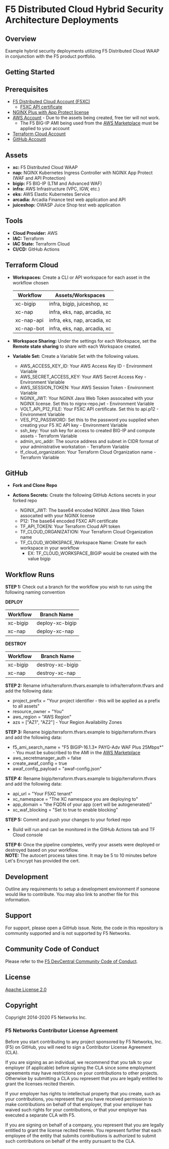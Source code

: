 # F5 Distributed Cloud Hybrid Security Architecture Deployments

## Overview

Example hybrid security deployments utilizing F5 Distributed Cloud WAAP in conjunction with the F5 product portfolio.

## Getting Started

## Prerequisites

* [F5 Distributed Cloud Account (F5XC)](https://console.ves.volterra.io/signup/usage_plan)
  * [F5XC API certificate](https://docs.cloud.f5.com/docs/how-to/user-mgmt/credentials)
* [NGINX Plus with App Protect license](https://www.nginx.com/free-trial-request/)
* [AWS Account](https://aws.amazon.com) - Due to the assets being created, free tier will not work.
  * The F5 BIG-IP AMI being used from the [AWS Marketplace](https://aws.amazon.com/marketplace) must be applied to your account
* [Terraform Cloud Account](https://developer.hashicorp.com/terraform/tutorials/cloud-get-started)
* [GitHub Account](https://github.com)

## Assets

* **xc:**        F5 Distributed Cloud WAAP
* **nap:**       NGINX Kubernetes Ingress Controller with NGINX App Protect (WAF and API Protection)
* **bigip:**     F5 BIG-IP (LTM and Advanced WAF)
* **infra:**     AWS Infrastructure (VPC, IGW, etc.)
* **eks:**       AWS Elastic Kubernetes Service
* **arcadia:**   Arcadia Finance test web application and API
* **juiceshop:** OWASP Juice Shop test web application

## Tools

* **Cloud Provider:** AWS
* **IAC:** Terraform
* **IAC State:** Terraform Cloud
* **CI/CD:** GitHub Actions

## Terraform Cloud

* **Workspaces:** Create a CLI or API workspace for each asset in the workflow chosen

  | **Workflow** | **Assets/Workspaces**          |
  | ----------- | ------------------------------- |
  | xc-bigip    | infra, bigip, juiceshop, xc     |
  | xc-nap      | infra, eks, nap, arcadia, xc    |
  | xc-nap-api  | infra, eks, nap, arcadia, xc    |
  | xc-nap-bot  | infra, eks, nap, arcadia, xc    |

* **Workspace Sharing:** Under the settings for each Workspace, set the **Remote state sharing** to share with each Workspace created.
  
* **Variable Set:** Create a Variable Set with the following values.
  * AWS_ACCESS_KEY_ID: Your AWS Access Key ID - Environment Variable
  * AWS_SECRET_ACCESS_KEY: Your AWS Secret Access Key - Environment Variable
  * AWS_SESSION_TOKEN: Your AWS Session Token - Environment Variable
  * NGINX_JWT: Your NGINX Java Web Token assocaited with your NGINX license. Set this to nignx-repo.jwt - Environment Variable
  * VOLT_API_P12_FILE: Your F5XC API certificate. Set this to api.p12 - Environment Variable
  * VES_P12_PASSWORD: Set this to the password you supplied when creating your F5 XC API key - Environment Variable
  * ssh_key: Your ssh key for access to created BIG-IP and compute assets - Terraform Variable
  * admin_src_addr: The source address and subnet in CIDR format of your administrative workstation - Terraform Variable
  * tf_cloud_organization: Your Terraform Cloud Organization name - Terraform Variable

## GitHub

* **Fork and Clone Repo**

* **Actions Secrets:** Create the following GitHub Actions secrets in your forked repo
  *  NGINX_JWT: The base64 encoded NGINX Java Web Token assocaited with your NGINX license
  *  P12: The base64 encoded F5XC API certificate
  *  TF_API_TOKEN: Your Terraform Cloud API token
  *  TF_CLOUD_ORGANIZATION: Your Terraform Cloud Organization name
  *  TF_CLOUD_WORKSPACE_Workspace Name: Create for each workspace in your workflow
      * EX: TF_CLOUD_WORKSPACE_BIGIP would be created with the value bigip

## Workflow Runs

**STEP 1:** Check out a branch for the workflow you wish to run using the following naming convention

  **DEPLOY**
  
  | Workflow          | Branch Name       |
  |------------------ | ------------------|
  | xc-bigip | deploy-xc-bigip |
  | xc-nap | deploy-xc-nap |
 
  **DESTROY**
  
  | Workflow          | Branch Name       |
  |------------------ | ------------------|
  | xc-bigip | destroy-xc-bigip |
  | xc-nap | destroy-xc-nap |
  

**STEP 2:** Rename infra/terraform.tfvars.example to infra/terraform.tfvars and add the following data:
  * project_prefix  = "Your project identifier - this will be applied as a prefix to all assets"
  * resource_owner = "You"
  * aws_region     = "AWS Region"
  * azs            = ["AZ1", "AZ2"] - Your Region Availability Zones


**STEP 3:** Rename bigip/terraform.tfvars.example to bigip/terraform.tfvars and add the following data:
  * f5_ami_search_name = "F5 BIGIP-16.1.3* PAYG-Adv WAF Plus 25Mbps*" - You must be subscribed to the AMI in the [AWS Marketplace](https://aws.amazon.com/marketplace)
  * aws_secretmanager_auth = false
  * create_awaf_config = true
  * awaf_config_payload = "awaf-config.json"


**STEP 4:** Rename bigip/terraform.tfvars.example to bigip/terraform.tfvars and add the following data:
  * api_url         = "Your F5XC tenant"
  * xc_namespace    = "The XC namespace you are deploying to"
  * app_domain      = "the FQDN of your app (cert will be autogenerated)"
  * xc_waf_blocking = "Set to true to enable blocking"


**STEP 5:** Commit and push your changes to your forked repo
  * Build will run and can be monitored in the GitHub Actions tab and TF Cloud console


**STEP 6:** Once the pipeline completes, verify your assets were deployed or destroyed based on your workflow.  
            **NOTE:**  The autocert process takes time.  It may be 5 to 10 minutes before Let's Encrypt has provided the cert.


## Development

Outline any requirements to setup a development environment if someone would like to contribute.  You may also link to another file for this information.

## Support

For support, please open a GitHub issue.  Note, the code in this repository is community supported and is not supported by F5 Networks.  

## Community Code of Conduct

Please refer to the [F5 DevCentral Community Code of Conduct](code_of_conduct.md).

## License

[Apache License 2.0](LICENSE)

## Copyright

Copyright 2014-2020 F5 Networks Inc.

### F5 Networks Contributor License Agreement

Before you start contributing to any project sponsored by F5 Networks, Inc. (F5) on GitHub, you will need to sign a Contributor License Agreement (CLA).

If you are signing as an individual, we recommend that you talk to your employer (if applicable) before signing the CLA since some employment agreements may have restrictions on your contributions to other projects.
Otherwise by submitting a CLA you represent that you are legally entitled to grant the licenses recited therein.

If your employer has rights to intellectual property that you create, such as your contributions, you represent that you have received permission to make contributions on behalf of that employer, that your employer has waived such rights for your contributions, or that your employer has executed a separate CLA with F5.

If you are signing on behalf of a company, you represent that you are legally entitled to grant the license recited therein.
You represent further that each employee of the entity that submits contributions is authorized to submit such contributions on behalf of the entity pursuant to the CLA.
